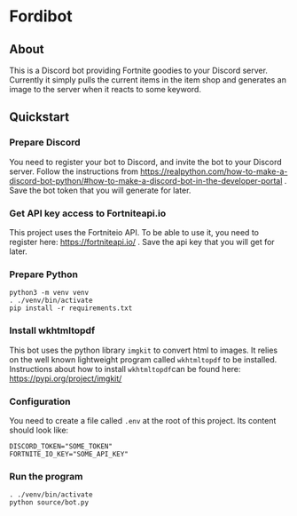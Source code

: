# Fordibot

## About
This is a Discord bot providing Fortnite goodies to your Discord server. Currently it simply pulls the current items in the item shop and generates an image to the server when it reacts to some keyword.

## Quickstart
### Prepare Discord
You need to register your bot to Discord, and invite the bot to your Discord server. Follow the instructions from https://realpython.com/how-to-make-a-discord-bot-python/#how-to-make-a-discord-bot-in-the-developer-portal . Save the bot token that you will generate for later.

### Get API key access to Fortniteapi.io
This project uses the Fortniteio API. To be able to use it, you need to register here: https://fortniteapi.io/ . Save the api key that you will get for later.
### Prepare Python
```
python3 -m venv venv
. ./venv/bin/activate
pip install -r requirements.txt
```
### Install wkhtmltopdf
This bot uses the python library `imgkit` to convert html to images. It relies on the well known lightweight program called `wkhtmltopdf` to be installed. Instructions about how to install `wkhtmltopdf`can be found here: https://pypi.org/project/imgkit/ 
### Configuration
You need to create a file called `.env` at the root of this project. Its content should look like:
```
DISCORD_TOKEN="SOME_TOKEN"
FORTNITE_IO_KEY="SOME_API_KEY"
```
### Run the program
```
. ./venv/bin/activate
python source/bot.py
```
